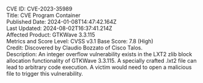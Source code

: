 CVE ID: CVE-2023-35989  
Title: CVE Program Container  
Published Date: 2024-01-08T14:47:42.164Z  
Last Updated: 2024-08-02T16:37:41.214Z  
Affected Product: GTKWave 3.3.115  
Metrics and Score Level: CVSS v3.1 Base Score: 7.8 (High)  
Credit: Discovered by Claudio Bozzato of Cisco Talos.  
Description: An integer overflow vulnerability exists in the LXT2 zlib block allocation functionality of GTKWave 3.3.115. A specially crafted .lxt2 file can lead to arbitrary code execution. A victim would need to open a malicious file to trigger this vulnerability.